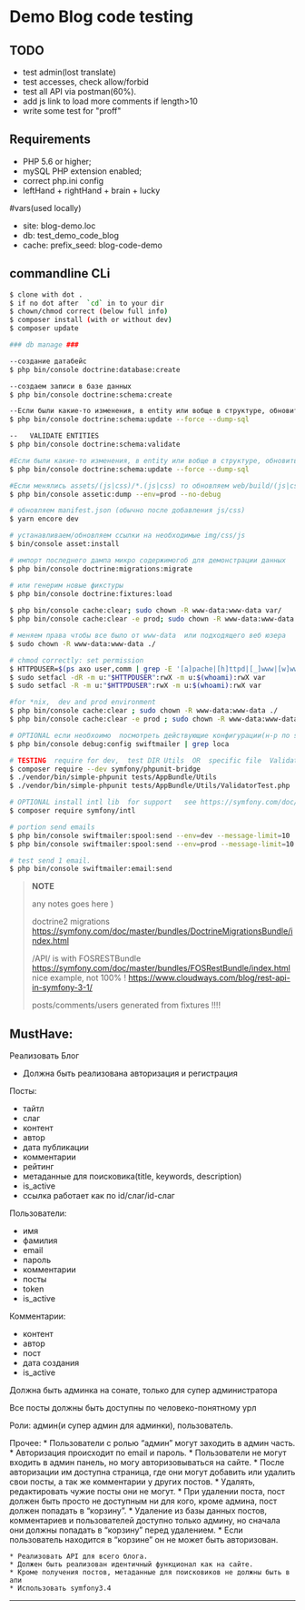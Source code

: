 Demo Blog code testing
========================


TODO
------------
 * test admin(lost translate)
 * test accesses, check allow/forbid
 * test all API via postman(60%).
 * add js link to load more comments if length>10 
 * write some test for "proff"


Requirements
------------

  * PHP 5.6 or higher;
  * mySQL PHP extension enabled;
  * correct php.ini config
  * leftHand + rightHand + brain + lucky


#vars(used locally)
* site: blog-demo.loc
* db: test_demo_code_blog
* cache: prefix_seed: blog-code-demo

commandline CLi
------------
```bash
$ clone with dot .
$ if no dot after  `cd` in to your dir
$ chown/chmod correct (below full info)
$ composer install (with or without dev)
$ composer update

### db manage ###

--создание датабейс
$ php bin/console doctrine:database:create

--создаем записи в базе данных
$ php bin/console doctrine:schema:create

--Если были какие-то изменения, в entity или вобще в структуре, обновить базу:
$ php bin/console doctrine:schema:update --force --dump-sql

--   VALIDATE ENTITIES
$ php bin/console doctrine:schema:validate

#Если были какие-то изменения, в entity или вобще в структуре, обновить базу:
$ php bin/console doctrine:schema:update --force --dump-sql

#Если менялись assets/(js|css)/*.(js|css) то обновляем web/build/(js|css)/app.(js|css) 
$ php bin/console assetic:dump --env=prod --no-debug

# обновляем manifest.json (обычно после добавления js/css)
$ yarn encore dev

# устанавливаем/обновляем ссылки на необходимые img/css/js
$ bin/console asset:install

# импорт последнего дампа микро содержимогоб для демонстрации данных
$ php bin/console doctrine:migrations:migrate

# или генерим новые фикстуры
$ php bin/console doctrine:fixtures:load
 
$ php bin/console cache:clear; sudo chown -R www-data:www-data var/
$ php bin/console cache:clear -e prod; sudo chown -R www-data:www-data var/

# меняем права чтобы все было от www-data  или подходящего веб юзера
$ sudo chown -R www-data:www-data ./

# chmod correctly: set permission
$ HTTPDUSER=$(ps axo user,comm | grep -E '[a]pache|[h]ttpd|[_]www|[w]ww-data|[n]ginx' | grep -v root | head -1 | cut -d\  -f1)
$ sudo setfacl -dR -m u:"$HTTPDUSER":rwX -m u:$(whoami):rwX var
$ sudo setfacl -R -m u:"$HTTPDUSER":rwX -m u:$(whoami):rwX var

#for *nix,  dev and prod environment 
$ php bin/console cache:clear ; sudo chown -R www-data:www-data ./
$ php bin/console cache:clear -e prod ; sudo chown -R www-data:www-data ./

# OPTIONAL если необхоимо  посмотреть действующие конфигурации(н-р по swiftmailer):
$ php bin/console debug:config swiftmailer | grep loca

# TESTING  require for dev,  test DIR Utils  OR  specific file  ValidatorTest.php
$ composer require --dev symfony/phpunit-bridge
$ ./vendor/bin/simple-phpunit tests/AppBundle/Utils 
$ ./vendor/bin/simple-phpunit tests/AppBundle/Utils/ValidatorTest.php 

# OPTIONAL install intl lib  for support   see https://symfony.com/doc/3.4/components/intl.html
$ composer require symfony/intl

# portion send emails
$ php bin/console swiftmailer:spool:send --env=dev --message-limit=10
$ php bin/console swiftmailer:spool:send --env=prod --message-limit=10

# test send 1 email.
$ php bin/console swiftmailer:email:send
```

> **NOTE**
>
> any notes goes here )
>
> doctrine2 migrations
> https://symfony.com/doc/master/bundles/DoctrineMigrationsBundle/index.html
>
> /API/ is with FOSRESTBundle
> https://symfony.com/doc/master/bundles/FOSRestBundle/index.html
> nice example, not 100% !
> https://www.cloudways.com/blog/rest-api-in-symfony-3-1/
>
> posts/comments/users generated from fixtures !!!!
>

MustHave:
---------

Реализовать Блог

 * Должна быть реализована авторизация и регистрация
 
Посты:
   * тайтл
   * слаг
   * контент
   * автор
   * дата публикации
   * комментарии
   * рейтинг
   * метаданные для поисковика(title, keywords, description)
   * is_active
   * ссылка работает как по id/слаг/id-слаг

Пользователи:
   * имя
   * фамилия
   * email
   * пароль
   * комментарии
   * посты
   * token
   * is_active

Комментарии:
   * контент
   * автор
   * пост
   * дата создания
   * is_active

Должна быть админка на сонате, только для супер администратора

Все посты должны быть доступны по человеко-понятному урл


Роли:
админ(и супер админ для админки), 
пользователь. 

Прочее:
    * Пользователи с ролью “админ” могут заходить в админ часть. 
    * Авторизация происходит по email и пароль. 
    * Пользователи не могут входить в админ панель, но могу авторизовываться на сайте. 
    * После авторизации им доступна страница, где они могут добавить или удалить свои посты, а так же комментарии у других постов. 
    * Удалять, редактировать чужие посты они не могут. 
    * При удалении поста, пост должен быть просто не доступным ни для кого, кроме админа, пост должен попадать в “корзину”. 
    * Удаление из базы данных постов, комментариев и пользователей доступно только админу, но сначала они должны попадать в “корзину” перед удалением. 
    * Если пользователь находится в “корзине” он не может быть авторизован.

    * Реализовать API для всего блога. 
    * Должен быть реализован идентичный функционал как на сайте. 
    * Кроме получения постов, метаданные для поисковиков не должны быть в апи
    * Использовать symfony3.4

---------------
